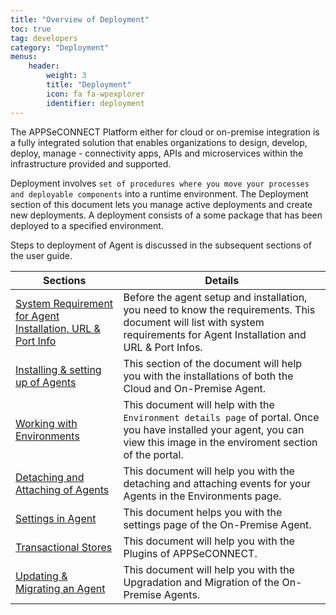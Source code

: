 ```yaml
---
title: "Overview of Deployment"
toc: true
tag: developers
category: "Deployment"
menus: 
    header:
        weight: 3
        title: "Deployment"
        icon: fa fa-wpexplorer
        identifier: deployment               
---
```


The APPSeCONNECT Platform either for cloud or on-premise integration is a fully integrated solution that enables 
organizations to design, develop, deploy, manage - connectivity apps, APIs and microservices within 
the infrastructure provided and supported.

Deployment involves `set of procedures where you move your processes and deployable components` 
into a runtime environment. The Deployment section of this document lets you manage active deployments 
and create new deployments. A deployment consists of a some package that has been deployed to a specified environment.

Steps to deployment of Agent is discussed in the subsequent sections of the user guide.

|Sections|Details|
|---|---|
|[System Requirement for Agent Installation, URL & Port Info](/deployment/gettingstarted-with-deployment/#system-requirement-for-agent-installation)| Before the agent setup and installation, you need to know the requirements. This document will list with system requirements for Agent Installation and URL & Port Infos.|
|[Installing & setting up of Agents ](/deployment/Deployment-Configuration/)| This section of the document will help you with the installations of both the Cloud and On-Premise Agent.| |
|[Working with Environments](/deployment/Environment-Management/)| This document will help with the `Environment details page` of portal. Once you have installed your agent, you can view this image in the enviroment section of the portal.| 
|[Detaching and Attaching of Agents](/deployment/Environment-Management/#detaching-and-attaching-environment)| This document will help you with the detaching and attaching events for your Agents in the Environments page.|
|[Settings in Agent](/deployment/settings/)|This document helps you with the settings page of the On-Premise Agent.|
|[Transactional Stores](/deployment/Overview-of-Plugin/)|This document will help you with the Plugins of APPSeCONNECT.|
|[Updating & Migrating an Agent](/deployment/upgradation-and-migration/)| This document will help you with the Upgradation and Migration of the On-Premise Agents.  |

